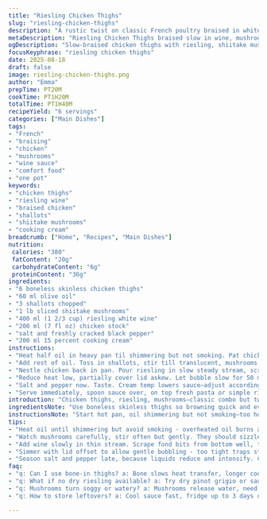```yaml
---
title: "Riesling Chicken Thighs"
slug: "riesling-chicken-thighs"
description: "A rustic twist on classic French poultry braised in white wine, mushrooms, and cream. Uses boneless skinless thighs for quick browning and tender results. Replaces butter with olive oil for a bit lighter flavor and swaps champignons for shiitake for earthier notes. Garlic swapped out for shallots for milder pungency. Slow simmer till sauce thickens and chicken yields to fork. Serve over pasta or rice. No em dash. Salt and pepper balance key to avoid dullness. Learn to read bubbling sauce, mushroom caramelization, and chicken texture. Cream adds richness without heaviness. Practical substitutions and timing tips throughout."
metaDescription: "Riesling Chicken Thighs braised slow in wine, mushrooms, cream. Boneless thighs seared crisp, slow simmer till tender. Earthy shiitake, mild shallots, silky sauce."
ogDescription: "Slow-braised chicken thighs with riesling, shiitake mushrooms, and cream. Crisp sear, gentle simmer, balanced seasoning. Serve on pasta or rice. No rush, watch sauce closely."
focusKeyphrase: "riesling chicken thighs"
date: 2025-08-18
draft: false
image: riesling-chicken-thighs.png
author: "Emma"
prepTime: PT20M
cookTime: PT1H20M
totalTime: PT1H40M
recipeYield: "6 servings"
categories: ["Main Dishes"]
tags:
- "French"
- "braising"
- "chicken"
- "mushrooms"
- "wine sauce"
- "comfort food"
- "one pot"
keywords:
- "chicken thighs"
- "riesling wine"
- "braised chicken"
- "shallots"
- "shiitake mushrooms"
- "cooking cream"
breadcrumb: ["Home", "Recipes", "Main Dishes"]
nutrition: 
 calories: "380"
 fatContent: "20g"
 carbohydrateContent: "6g"
 proteinContent: "36g"
ingredients:
- "6 boneless skinless chicken thighs"
- "60 ml olive oil"
- "3 shallots chopped"
- "1 lb sliced shiitake mushrooms"
- "400 ml (1 2/3 cup) riesling white wine"
- "200 ml (7 fl oz) chicken stock"
- "salt and freshly cracked black pepper"
- "200 ml 15 percent cooking cream"
instructions:
- "Heat half oil in heavy pan til shimmering but not smoking. Pat chicken dry get even browning. Add pieces skinless side down first for color. Cook about 5 min each side till golden but not cooked through then remove. No crowding pan."
- "Add rest of oil. Toss in shallots, stir till translucent, mushrooms next. Sizzle loud, moisture evaporates, edges crisp and brown. Watch closely, don’t burn. About 8 min til mushroom texture soft, color rich brown, pan almost dry."
- "Nestle chicken back in pan. Pour riesling in slow steady stream, scrape brown bits from bottom. Add stock, swirl together. Cream last, fold gently without breaking sauce. Bring to simmer uncovered."
- "Reduce heat low, partially cover lid askew. Let bubble slow for 50 min or till chicken tender and sauce thickened enough to coat spoon back. Stir occasionally, test sauce thickness: should coat spatula surface but flow slowly."
- "Salt and pepper now. Taste. Cream temp lowers sauce—adjust accordingly. If too thin, simmer uncovered few more min. Sauce should be velvety, mushrooms soft and flavorful, chicken easily pierced but not falling apart."
- "Serve immediately, spoon sauce over, on top fresh pasta or simple rice. Sprinkle chopped parsley for brightness, optional zest lemon peel to lift heavy cream richness."
introduction: "Chicken thighs, riesling, mushrooms—classic combo but tweaked for kitchen sanity. Ditch butter for olive oil, less heavy yet still nice browning. Mushrooms swap to shiitake; earthier, meatier mouthfeel. Garlic replaced by shallots for gentle sweetness that doesn’t overpower. Always dry chicken well, key to crisp sear, no steaming in pan. Wine plus stock and cream make lush bath. Slow simmer, no rush. Sauce thickens as proteins relax, flavors marry. Watch sauce bubbling gently, not raging. Overcooked chicken is blubber, undercooked raw. I’ve botched this before: too cold pan, soggy mushrooms, bland sauce. Now I trust smell, sound, sheen. Serve on noodles to catch sauce, don’t drown everything though. Quick tip: zest lemon to cut cream if feeling heavy."
ingredientsNote: "Use boneless skinless thighs so browning quick and even—that skin on bone slows chilling down, longer cook. Olive oil replaces butter here; butter burns quicker and heavy—makes cleanup easier and cuts saturated fat without flavor loss. Shiitake make sauce more savory but button mushrooms OK if needed. Shallots swap for garlic to avoid harsh bite, they deglaze better releasing sweet aromatics. Riesling must be dry or semi-dry—sweet wine cloys sauce. If no riesling, try dry pinot grigio or sauvignon blanc. Stock ideally homemade but low sodium store-bought fine. Cream 15% brought silkiness without heaviness; skip heavy cream unless richer sauce preferred. Keep salt low at start as liquid reduces intensifies seasoning. Pasta or rice bases a must for sauce cradle."
instructionsNote: "Start hot pan, oil shimmering but not smoking—too hot means blackened, too cold no sear. Dry chicken crucial for Maillard crust, pat with paper towel thoroughly. No crowding pan or chicken steams. After initial sear, remove quickly to avoid overcooking inside. Add shallots then mushrooms; sauté until mushrooms lose all water and get lightly browned edges—this step builds flavor base, no mushy mushroom slurry. Return chicken to pan nesting amid veggies, pour wine slowly, scrape fond bits for richness. Stock and cream follow. Simmer partially covered so steam escapes, thickening sauce without drying it out. Stir once in a while, check texture and taste. Adjust salt last. Sauce stage tells when done—shiny, coats spoon, chicken fork tender but intact. Serve hot. Learned this by burning sauce once and undercooking thighs another time. Watch, listen to pan, sniff aromas coming off—it’s your best guide."
tips:
- "Heat oil until shimmering but avoid smoking - overheated oil burns and ruins flavor. Dry chicken very well with paper towels so surface browns, not steams. Sear skinless side down first, patience there wins crispness. Work in batches if needed, crowding traps steam. Remove quickly when golden but undercooked inside or texture mushy."
- "Watch mushrooms carefully, stir often but gently. They should sizzle loudly, edges darken to rich brown, moisture fully evaporated. If pan too wet, sauce turns dull. Don’t rush this step. Texture shifts from spongy to soft yet chewy, aroma deepens. That browned mushroom edge is foundation for overall sauce depth."
- "Add wine slowly in thin stream. Scrape fond bits from bottom well, they carry flavor heft. Pour stock next, swirl to combine liquids before cream. Fold cream last softly to avoid breaking sauce, keep glossy texture. If sauce looks thin, simmer uncovered few minutes after seasoning. Thickness is your cue."
- "Simmer with lid offset to allow gentle bubbling - too tight traps steam, thins sauce; too open dries too much. Stir every now and then, feel sauce coating spatula - thick, slow flow means done. Fork test chicken: tender, offers slight resistance still firm. Overcooked chicken is spongy, sauce dulls."
- "Season salt and pepper late, because liquids reduce and intensify. Cream cools sauce, dulls salt impact, taste after full melding. Lemon zest optional but brightens heavy cream rounds. Shiitake earthy, swap with button only if no other option. If no riesling, dry white wine alternatives okay but adjust sweetness."
faq:
- "q: Can I use bone-in thighs? a: Bone slows heat transfer, longer cook needed. Careful not overcook exterior. Better dry skin well, sear more time. Might need extra simmering. Bone adds flavor but messes with quick browning benefit here."
- "q: What if no dry riesling available? a: Try dry pinot grigio or sauvignon blanc. Avoid sweet wines, they coat sauce oddly, cloy. If no wine, extra chicken stock can work but flavor flattens. Acid important to balance cream richness. Add splash of lemon juice if skipping wine."
- "q: Mushrooms turn soggy or watery? a: Mushrooms release water, need strong heat to evaporate. If they stew, sauce muddled. Use hot pan, stir often to dry. If pan crowded, cook mushrooms separately quick before adding back. Dry mushrooms sear better flavor wise."
- "q: How to store leftovers? a: Cool sauce fast, fridge up to 3 days ok. Reheat low heat, add splash water if thickened too much. Cream may separate slightly on reheating, stir gently. Freeze in airtight container 1 month max. Defrost slow in fridge, reheat with care."

---
```

